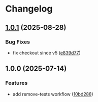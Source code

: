 # Changelog

## [1.0.1](https://github.com/ktung/trisotech-workflows/compare/v1.0.0...v1.0.1) (2025-08-28)


### Bug Fixes

* fix checkout since v5 ([e839d77](https://github.com/ktung/trisotech-workflows/commit/e839d7772b9e3223c0e5b024c964a54fe2d278f2))

## 1.0.0 (2025-07-14)


### Features

* add remove-tests workflow ([10bd288](https://github.com/ktung/trisotech-workflows/commit/10bd28872dc3f90a4f816c9d33126d89337e43c8))
